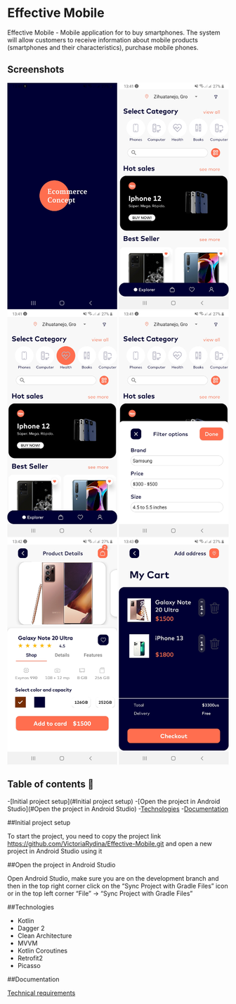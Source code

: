 # Effective Mobile

Effective Mobile - Mobile application for to buy smartphones. 
The system will allow customers to receive information about mobile products (smartphones 
and their characteristics), purchase mobile phones.

## Screenshots

<p float="left">
	<img src="./screenshots/splash_screen.jpg" alt="Splash screen" width="250">
	<img src="./screenshots/main_menu.jpg" alt="Main menu" width="250">
	<img src="./screenshots/selected_category.jpg" alt="Selected category" width="250">
	<img src="./screenshots/filter_options.jpg" alt="Filter options" width="250">
	<img src="./screenshots/product_details.jpg" alt="Product details" width="250">
	<img src="./screenshots/cart_screen.jpg" alt="Cart screen" width="250">
</p>

## Table of contents 📖
-[Initial project setup](#Initial project setup)
-[Open the project in Android Studio](#Open the project in Android Studio)
-[Technologies](#Technologies)
-[Documentation](#Documentation)

##Initial project setup

To start the project, you need to copy the project link https://github.com/VictoriaRydina/Effective-Mobile.git
and open a new project in Android Studio using it

##Open the project in Android Studio

Open Android Studio, make sure you are on the development branch and then in the top right corner 
click on the “Sync Project with Gradle Files” icon or in the top left corner “File” -> 
“Sync Project with Gradle Files”

##Technologies

* Kotlin
* Dagger 2
* Clean Architecture
* MVVM
* Kotlin Coroutines
* Retrofit2
* Picasso

##Documentation

[Technical requirements](https://docs.google.com/document/d/1WwvOBv9_W6yw2Ehx_2vGuEurMko1Es01s5VVpr_PRAQ/edit)